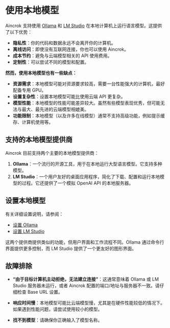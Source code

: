 # 使用本地模型

Aincrok 支持使用 [Ollama](https://ollama.com/) 和 [LM Studio](https://lmstudio.ai/) 在本地计算机上运行语言模型。这提供了以下优势：

- **隐私性**：你的代码和数据永远不会离开你的计算机。
- **离线访问**：即使没有互联网连接，你也可以使用 Aincrok。
- **成本节约**：避免与云端模型相关的 API 使用费用。
- **定制性**：可以尝试不同的模型和配置。

**然而，使用本地模型也有一些缺点：**

- **资源需求**：本地模型可能对资源要求较高，需要一台性能强大的计算机，最好配备专用 GPU。
- **设置复杂性**：设置本地模型可能比使用云端 API 更复杂。
- **模型性能**：本地模型的性能可能差异较大。虽然有些模型表现优秀，但可能无法与最大、最先进的云端模型相媲美。
- **功能限制**：本地模型（以及许多在线模型）通常不支持高级功能，例如提示缓存、计算机使用等。

## 支持的本地模型提供商

Aincrok 目前支持两个主要的本地模型提供商：

1.  **Ollama**：一个流行的开源工具，用于在本地运行大型语言模型。它支持多种模型。
2.  **LM Studio**：一个用户友好的桌面应用程序，简化了下载、配置和运行本地模型的过程。它还提供了一个模拟 OpenAI API 的本地服务器。

## 设置本地模型

有关详细设置说明，请参阅：

- [设置 Ollama](/providers/ollama)
- [设置 LM Studio](/providers/lmstudio)

这两个提供商提供类似的功能，但用户界面和工作流程不同。Ollama 通过命令行界面提供更多控制，而 LM Studio 提供了一个更友好的图形界面。

## 故障排除

- **“由于目标计算机主动拒绝，无法建立连接”**：这通常意味着 Ollama 或 LM Studio 服务器未运行，或者 Aincrok 配置的端口/地址与服务器不一致。请仔细检查 Base URL 设置。

- **响应时间慢**：本地模型可能比云端模型慢，尤其是在硬件性能较低的情况下。如果遇到性能问题，请尝试使用较小的模型。

- **找不到模型**：请确保你正确输入了模型名称。
